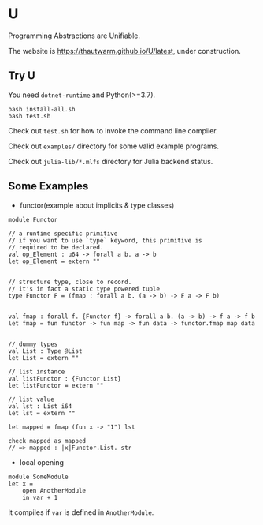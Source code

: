 # U

Programming Abstractions are Unifiable.

The website is https://thautwarm.github.io/U/latest, under construction.

## Try U

You need `dotnet-runtime` and Python(>=3.7).

```
bash install-all.sh
bash test.sh
```

Check out `test.sh` for how to invoke the command line compiler.

Check out `examples/` directory for some valid example programs.

Check out `julia-lib/*.mlfs` directory for Julia backend status.

## Some Examples

- functor(example about implicits & type classes)

```F#
module Functor

// a runtime specific primitive
// if you want to use `type` keyword, this primitive is
// required to be declared.
val op_Element : u64 -> forall a b. a -> b
let op_Element = extern ""


// structure type, close to record.
// it's in fact a static type powered tuple
type Functor F = (fmap : forall a b. (a -> b) -> F a -> F b)


val fmap : forall f. {Functor f} -> forall a b. (a -> b) -> f a -> f b
let fmap = fun functor -> fun map -> fun data -> functor.fmap map data


// dummy types
val List : Type @List
let List = extern ""

// list instance
val listFunctor : {Functor List}
let listFunctor = extern ""

// list value
val lst : List i64
let lst = extern ""

let mapped = fmap (fun x -> "1") lst

check mapped as mapped
// => mapped : |x|Functor.List. str
```


- local opening

```F#
module SomeModule
let x =
    open AnotherModule
    in var + 1
```

It compiles if `var` is defined in `AnotherModule`.

